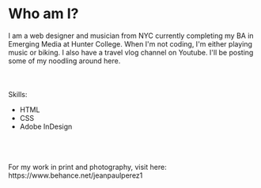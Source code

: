 # Who am I?

I am a web designer and musician from NYC currently completing my BA in Emerging Media at Hunter College. When I'm not coding, I'm either playing music or biking. I
also have a travel vlog channel on Youtube. I'll be posting some of my noodling around here.<br/>
<br/>
<br/>
<br/>
Skills:
- HTML
- CSS
- Adobe InDesign
<br/>
<br/>
<br/>
For my work in print and photography, visit here: https://www.behance.net/jeanpaulperez1
